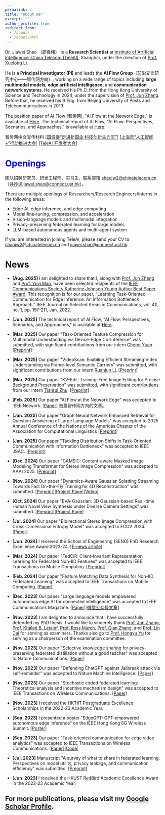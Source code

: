 ```yaml
---
permalink: /
title: "About me"
excerpt: ""
author_profile: true
redirect_from: 
  - /about/
  - /about.html
---
```


<!-- This is the front page of a website that is powered by the [academicpages template](https://github.com/academicpages/academicpages.github.io) and hosted on GitHub pages. [GitHub pages](https://pages.github.com) is a free service in which websites are built and hosted from code and data stored in a GitHub repository, automatically updating when a new commit is made to the respository. This template was forked from the [Minimal Mistakes Jekyll Theme](https://mmistakes.github.io/minimal-mistakes/) created by Michael Rose, and then extended to support the kinds of content that academics have: publications, talks, teaching, a portfolio, blog posts, and a dynamically-generated CV. You can fork [this repository](https://github.com/academicpages/academicpages.github.io) right now, modify the configuration and markdown files, add your own PDFs and other content, and have your own site for free, with no ads! An older version of this template powers my own personal website at [stuartgeiger.com](http://stuartgeiger.com), which uses [this Github repository](https://github.com/staeiou/staeiou.github.io). -->

<!--	- I closely collaborated with [Dr. Yifei Shen](https://www.microsoft.com/en-us/research/people/yifeishen/), [Dr. Yuyi Mao](https://sites.google.com/site/ymaoust), and [Prof. Songze Li](https://songzli.github.io/). 

at [Hong Kong University of Science and Technology (HKUST)](https://hkust.edu.hk/).


-->


<!--

I am currently a Postdoc Fellow with the Department of Electronic and Computer Engineering at the Hong Kong University of Science and Technology (HKUST), where I received my Ph.D. under the supervision of [Prof. Jun Zhang](https://eejzhang.people.ust.hk/) in 2024. Before that, I received my B.Eng. in Telecommunication Engineering from Beijing University of Posts and Telecommunications (BUPT) in 2019.

-->


Dr. Jiawei Shao （邵嘉伟） is a **Research Scientist** at [Institute of Artificial Intelligence, China Telecom (TeleAI)](https://mp.weixin.qq.com/s/CuMnVZbUJIyXq9DrH3JGDA), Shanghai, under the direction of [Prof. Xuelong Li](https://scholar.google.com/citations?user=ahUibskAAAAJ&hl=en). 

He is a **Principal Investigator (PI)** and leads the **AI Flow Group**（前沿交叉研究中心——智传网方向）, working on a wide range of topics including **large multimodal models**, **edge artificial intelligence**, and **communication network systems**. He received his Ph.D. from the Hong Kong University of Science and Technology in 2024, under the supervision of [Prof. Jun Zhang](https://eejzhang.people.ust.hk/). Before that, he received his B.Eng. from Beijing University of Posts and Telecommunications in 2019. 

The position paper of AI Flow (智传网), "AI Flow at the Network Edge," is available at [Here](https://arxiv.org/abs/2411.12469). The technical report of AI Flow, "AI Flow: Perspectives, Scenarios, and Approaches," is available at [Here](https://www.arxiv.org/abs/2506.12479). 

智传网中文宣传材料 [[国资委“走进新国企·科技创新主力军”]](https://mp.weixin.qq.com/s/AomKBRcOQ4Y2SOhPGSnMtA) [[上海市“人工智能+”行动推进大会]](https://mp.weixin.qq.com/s/EKdTB9DKWjt6U37yBGTw9A) [[TeleAI 开发者大会]](https://mp.weixin.qq.com/s/QTp9VNSGKkmC_v7KvTS1tQ)


# <span style="color:blue"> Openings </span>


团队招聘研究员、研发工程师、实习生，联系邮箱 shaojw2@chinatelecom.cn（并抄送jiawei.shao@connect.ust.hk）。

There are multiple openings of Researchers/Research Engineers/Interns in the following areas:

- Edge AI, edge inference, and edge computing
- Model fine-tuning, compression, and acceleration
- Vision-language models and multimodal integration
- Privacy-preserving federated learning for large models
- LLM-based autonomous agents and multi-agent system

If you are interested in joining TeleAI, please send your CV to shaojw2@chinatelecom.cn and jiawei.shao@connect.ust.hk.


<!--
- Device-edge-cloud collaborative inference
- Edge computing and edge artificial intelligence
- 3D scene representation and volumetric video streaming
- 3D scene representation and volumetric video streaming
-  Multimodal large language models and device-edge-cloud collaborative inference **(High priority)**
- Security/Privacy issues in generative models and edge AI systems

For PhD candidates, please find more details [here](https://mp.weixin.qq.com/s/vUyOTLywdUNlLGk1ZvUpWA) and contact me by email.

Kindly mark the subject with _[the topic you are interested in]_. More details are available [here](https://mp.weixin.qq.com/s/w9taJWYHoBJZZ228BJQZUQ).

TeleAI.HR@ChinaTelecom.cn and CC me on the email.

-->










<!--
<span style="color:red"> Please send your CV to TeleAI.HR@ChinaTelecom.cn and CC me on the email.</span> Kindly mark the subject with _[the topic you are interested in]_. More details are available [here](https://mp.weixin.qq.com/s/w9taJWYHoBJZZ228BJQZUQ) and 
 -->



<!--	- I spent three months at [Microsoft Research Asia](https://www.microsoft.com/en-us/research/lab/microsoft-research-asia/) since Jan. 2023. -->

<!-- particularly in

Research interests
**Edge AI**: Device-Edge Cooperative Inference, Neural Data Compression.
**Generative AI**: Multimodal Large Language Models, Gaussian Splatting, Intelligent Agents.
**Trustworthy AI**: Federated Learning, Differential Privacy, Jailbreak Attacks.


including edge AI, task-oriented communication,
 -->
<!-- general area of machine learning and wireless communication, particularly in learning theory, high-dimensional data analysis, non-convex optimization and applications in the future wireless network.
 -->
<!-- Short Bio
======
I ...
 -->

<!-- News
======
- [Apr., 2022] One paper on coded computing and federated learning is accepted to ISIT 2022:  -->

# News

- **[Aug. 2025]** I am delighted to share that I, along with [Prof. Jun Zhang](https://eejzhang.people.ust.hk/) and [Prof. Yuyi Mao](https://sites.google.com/site/ymaoust/), have been selected recipients of the [IEEE Communications Society Katherine Johnson Young Author Best Paper Award](https://www.comsoc.org/about/awards/paper-awards/ieee-communications-society-katherine-johnson-young-author-best-paper). This recognition is for our paper, “Learning Task-Oriented Communication for Edge Inference: An Information Bottleneck Approach,” IEEE Journal on Selected Areas in Communications, vol. 40, no. 1, pp. 197-211, Jan. 2022.

- **[Jun. 2025]** The technical report of AI Flow, "AI Flow: Perspectives, Scenarios, and Approaches," is available at [Here](https://www.arxiv.org/abs/2506.12479). 
- **[Mar. 2025]** Our paper "Task-Oriented Feature Compression for Multimodal Understanding via Device-Edge Co-Inference" was submitted, with significant contributions from our intern [Cheng Yuan](https://ieeexplore.ieee.org/author/796284470134892). [[Preprint]](https://arxiv.org/pdf/2503.12926)
- **[Mar. 2025]** Our paper "VideoScan: Enabling Efficient Streaming Video Understanding via Frame-level Semantic Carriers" was submitted, with significant contributions from our intern [Ruanjun Li](https://acm.shanghaitech.edu.cn/user/1113). [[Preprint]](https://www.arxiv.org/abs/2503.09387)
- **[Mar. 2025]** Our paper "KV-Edit: Training-Free Image Editing for Precise Background Preservation" was submitted, with significant contributions from our intern [Tianrui Zhu](https://scholar.google.com/citations?hl=en&user=QP3tVTEAAAAJ). [[Preprint]](https://arxiv.org/pdf/2502.17363)
- **[Feb. 2025]** Our paper "AI Flow at the Network Edge" was accepted to IEEE Network. [[Paper]](https://ieeexplore.ieee.org/document/10884554) 首篇智传网方向的文章。
- **[Jan. 2025]** Our paper "Graph Neural Network Enhanced Retrieval for Question Answering of Large Language Models" was accepted to 2025 Annual Conference of the Nations of the Americas Chapter of the Association for Computational Linguistics [[Preprint]](https://arxiv.org/abs/2406.06572)
- **[Jan. 2025]** Our paper "Tackling Distribution Shifts in Task-Oriented Communication with Information Bottleneck" was accepted to IEEE JSAC. [[Preprint]](https://arxiv.org/abs/2405.09514)
- **[Dec. 2024]** Our paper "CAMSIC: Content-aware Masked Image Modeling Transformer for Stereo Image Compression" was accepted to AAAI 2025. [[Preprint]](https://arxiv.org/abs/2403.08505)
- **[Nov. 2024]** Our paper "Dynamics-Aware Gaussian Splatting Streaming Towards Fast On-the-Fly Training for 4D Reconstruction" was submitted. [[Preprint]](https://arxiv.org/abs/2411.14847)[[Project Page]](https://www.liuzhening.top/DASS)[[Video]](https://www.youtube.com/watch?v=4ZUTpI6WRdQ)
- **[Oct. 2024]** Our paper "EVA-Gaussian: 3D Gaussian-based Real-time Human Novel View Synthesis under Diverse Camera Settings" was submitted. [[Preprint]](https://arxiv.org/abs/2410.01425)[[Project Page]](https://zhenliuzju.github.io/huyingdong/EVA-Gaussian)
- **[Jul. 2024]** Our paper "Bidirectional Stereo Image Compression with Cross-Dimensional Entropy Model" was accepted to ECCV 2024. [[Paper]](https://arxiv.org/abs/2407.10632)
- **[Jun. 2024]** I received the School of Engineering (SENG) PhD Research Excellence Award 2023-24. [[E-news article]](https://seng.hkust.edu.hk/news/20240608/electronic-and-computer-engineering-phd-graduate-recognized-research-privacy-preserving-distributed-learning)
- **[Mar. 2024]** Our paper "FedCiR: Client-Invariant Representation Learning for Federated Non-IID Features" was accepted to IEEE Transactions on Mobile Computing. [[Preprint]](https://arxiv.org/abs/2308.15786)
- **[Feb. 2024]** Our paper "Feature Matching Data Synthesis for Non-IID Federated Learning" was accepted to IEEE Transactions on Mobile Computing. [[Paper]](https://ieeexplore.ieee.org/document/10433716)
- **[Dec. 2023]** Our paper "Large language models empowered autonomous edge AI for connected intelligence" was accepted to IEEE Communications Magazine. [[Paper]](https://ieeexplore.ieee.org/document/10384606)[[微信公众号文章]](https://mp.weixin.qq.com/s/r6uoiicr0fqQ1S9zlhB4wg)
- **[Nov. 2023]** I am delighted to announce that I have successfully defended my PhD thesis. I would like to sincerely thank [Prof. Jun Zhang](https://eejzhang.people.ust.hk/), [Prof. Khaled B. Letaief](https://eekhaled.home.ece.ust.hk/), [Prof. Ross Murch](https://eermurch.home.ece.ust.hk/), [Prof. Qian Zhang](https://home.cse.ust.hk/~qianzh/), and [Prof. Lin Dai](https://www.ee.cityu.edu.hk/~lindai/) for serving as examiners. Thanks also go to [Prof. Hongyu Yu](https://seng.hkust.edu.hk/about/people/faculty/hongyu-yu) for serving as a chairperson of the examination committee.
- **[Nov. 2023]** Our paper "Selective knowledge sharing for privacy-preserving federated distillation without a good teacher" was accepted to Nature Communications. [[Paper]](https://www.nature.com/articles/s41467-023-44383-9)
- **[Nov. 2023]** Our paper "Defending ChatGPT against Jailbreak attack via self-reminder" was accepted to Nature Machine Intelligence. [[Paper]](https://www.nature.com/articles/s42256-023-00765-8#:~:text=We%20find%20that%20ChatGPT's%20performance,standard%20natural%20language%20generation%20tasks.)
- **[Nov. 2023]** Our paper "Stochastic coded federated learning: Theoretical analysis and incentive mechanism design" was accepted to IEEE Transactions on Wireless Communications. [[Paper]](https://ieeexplore.ieee.org/abstract/document/10336724)
- **[Nov. 2023]** I received the HKTIIT Postgraduate Excellence Scholarships in the 2022-23 Academic Year.
- **[Sep. 2023]** I presented a poster "EdgeGPT: GPT-empowered autonomous edge inference" on the IEEE Hong Kong 6G Wireless Summit. [[Poster]](https://github.com/shaojiawei07/shaojiawei07.github.io/tree/main/images/Jiawei_Poster_EdgeGPT.pdf)
- **[Sep. 2023]** Our paper "Task-oriented communication for edge video analytics" was accepted to IEEE Transactions on Wireless Communications. [[Paper]](https://ieeexplore.ieee.org/stamp/stamp.jsp?tp=&arnumber=10258036)[[Code]](https://github.com/shaojiawei07/TOCOM-TEM)
- **[Jul. 2023]** Manuscript "A survey of what to share in federated learning: Perspectives on model utility, privacy leakage, and communication efficiency" was submitted. [[Preprint]](https://arxiv.org/abs/2307.10655)
- **[Jun. 2023]** I received the HKUST RedBird Academic Excellence Award in the 2022-23 Academic Year.

## For more publications, please visit my [Google Scholar Profile](https://scholar.google.com/citations?user=p26zthIAAAAJ&hl=en).


<!-- 
**[Apr. 2023]** Our paper "Low-complexity deep video compression with a distributed coding architecture" was accepted to ICME 2023. [[Paper]](https://www.computer.org/csdl/proceedings-article/icme/2023/689100c537/1PTNbxbOwdq)[[Code]](https://github.com/Xinjie-Q/Distributed-DVC)
20 September 2023




<!-- 

# Selected publications [Google Scholar Profile](https://scholar.google.com/citations?user=p26zthIAAAAJ&hl=en)

- Edge AI, task-oriented communication:
	- **J. Shao**, X. Zhang, and J. Zhang, "Task-oriented communication for edge video analytics," *IEEE Trans. Wireless Commun.*, vol. 23, no. 5, pp. 4141-4154, May 2024. [[Paper]](https://ieeexplore.ieee.org/stamp/stamp.jsp?tp=&arnumber=10258036)[[Code]](https://github.com/shaojiawei07/TOCOM-TEM)
	- **J. Shao**, Y. Mao, and J. Zhang, "Task-oriented communication for multi-device cooperative edge inference," *IEEE Trans. Wireless Commun.*, vol. 11, no. 1, pp. 73-87, Jan. 2023. [[Paper]](https://ieeexplore.ieee.org/document/9837474)[[Code]](https://github.com/shaojiawei07/VDDIB-SR)
	- **J. Shao**, Y. Mao, and J. Zhang, "Learning task-oriented communication for edge inference: An information bottleneck approach," *IEEE J. Select. Areas Commun*, vol. 40, no. 1, pp. 197-211, Jan. 2022. [[Paper]](https://ieeexplore.ieee.org/document/9606667)[[Code]](https://github.com/shaojiawei07/VL-VFE)
	- **J. Shao**, J. Zhang, "Communication-computation trade-off in resource-constrained edge inference," *IEEE Commun. Mag.*, vol. 58, no. 12, pp. 20–26, Dec. 2020. [[Paper]](https://ieeexplore.ieee.org/document/9311935)[[Code]](https://github.com/shaojiawei07/Edge_Inference_three-step_framework)


- Federated learning:
	- **J. Shao**, F. Wu, and J. Zhang, "Selective knowledge sharing for privacy-preserving federated distillation without a good teacher," *Nature Communications*, to appear. [[Preprint]](https://arxiv.org/abs/2304.01731)[[Code]](https://github.com/shaojiawei07/Selective-FD)
	- **J. Shao**, Y. Sun, S. Li, and J. Zhang, "DReS-FL: Dropout-resilient secure federated learning for non-IID clients via secret data sharing," *Thirty-sixth Conference on Neural Information Processing Systems (NeurIPS)*, New Orleans, LA, USA, Nov. 2022. [[Paper]](https://proceedings.neurips.cc/paper_files/paper/2022/file/448fc91f669c15d10364ee01d512cc10-Paper-Conference.pdf)


- Generative models and large language models:
	- Y. Shen, **J. Shao**, X. Zhang, Z. Lin, H. Pan, D. Li, J. Zhang, and K. Letaief, "Large language models empowered autonomous edge AI for connected intelligence," *IEEE Commun. Mag.*, to appear. [[Preprint]](https://arxiv.org/pdf/2307.02779.pdf)
	- Y. Xie, J. Yi, **J. Shao**, J. Curl, L. Lyu, Q. Chen, X. Xie, F. Wu, "Defending ChatGPT against Jailbreak attack via self-reminder," *Nature Machine Intelligence*, pp. 1-11, Dec. 2023. [[Paper]](https://www.nature.com/articles/s42256-023-00765-8#:~:text=We%20find%20that%20ChatGPT's%20performance,standard%20natural%20language%20generation%20tasks.)


# Submitted

- **J. Shao**\*, Z. Li\*, W. Sun\*, T. Zhou, Y. Sun, L. Liu, Z. Lin, and J. Zhang, "A Survey of What to Share in Federated Learning: perspectives on model utility, privacy leakage, and communication efficiency," submitted. [[Preprint]](https://arxiv.org/abs/2307.10655) (\*equal contribution with [Zijian Li](https://scholar.google.com/citations?user=ocn7vOMAAAAJ&hl=en) and [Wenqiang Sun](https://github.com/wenqsun))
- Z. Li, Q. Guo, **J. Shao**, L. Song, J. Bian, J. Zhang, R. Wang, "Graph Neural Network Enhanced Retrieval for Question Answering of LLMs," submitted. [[Preprint]](https://arxiv.org/abs/2406.06572)
- Y. Hu, Z. Liu, **J. Shao**, Z. Lin, J. Zhang, "EVA-Gaussian: 3D Gaussian-Based Real-time Human Novel View Synthesis Under Diverse Camera Settings," submitted. [[Preprint]](https://arxiv.org/abs/2410.01425)[[Project Page]](https://zhenliuzju.github.io/huyingdong/EVA-Gaussian)
- Z. Liu, Y. Hu, X. Zhang, **J. Shao**, Z. Lin, J. Zhang, "Dynamics-Aware Gaussian Splatting Streaming Towards Fast On-the-Fly Training for 4D Reconstruction," submitted. [[Preprint]](https://arxiv.org/abs/2411.14847)
- **J. Shao**, X. Li, "AI Flow at the Network Edge," submitted. [[Preprint]](https://arxiv.org/abs/2411.12469)

-->



<!-- 
Y. Sun, **J. Shao**, Y. Mao, and J. Zhang, "Asynchronous semi-decentralized federated edge learning for heterogenous clients," *IEEE Int. Conf. Commun. (ICC)*, Seoul, South Korea, May 2022. [[Paper]](https://arxiv.org/abs/2112.04737)
Y. Sun, **J. Shao**, Y. Mao, J. Wang, and J. Zhang, "Semi-decentralized federated edge learning for fast convergence on non-IID data," *IEEE Wireless Commun. Networking Conf. (WCNC)*, Austin, TX, USA, Apr. 2022. [[Paper]](https://arxiv.org/abs/2104.12678)[[Slides]](https://hiyuchang.github.io/assets/slides/SD-FEEL_2022WCNC.pdf)
Z. Li, **J. Shao**, J. Wang, Y. Mao, and J. Zhang, "Federated Learning with GAN-based Data Synthesis for Non-IID Clients," *Int. Workshop Trustworthy Federated Learn. Conjunction IJCAI 2022 (FL-IJCAI'22)*, Vienna, Austria, Jul. 2022. [[Paper]](https://arxiv.org/abs/2206.05507)
 -->
 

<!-- Like many other Jekyll-based GitHub Pages templates, academicpages makes you separate the website's content from its form. The content & metadata of your website are in structured markdown files, while various other files constitute the theme, specifying how to transform that content & metadata into HTML pages. You keep these various markdown (.md), YAML (.yml), HTML, and CSS files in a public GitHub repository. Each time you commit and push an update to the repository, the [GitHub pages](https://pages.github.com/) service creates static HTML pages based on these files, which are hosted on GitHub's servers free of charge. -->

<!-- Many of the features of dynamic content management systems (like Wordpress) can be achieved in this fashion, using a fraction of the computational resources and with far less vulnerability to hacking and DDoSing. You can also modify the theme to your heart's content without touching the content of your site. If you get to a point where you've broken something in Jekyll/HTML/CSS beyond repair, your markdown files describing your talks, publications, etc. are safe. You can rollback the changes or even delete the repository and start over -- just be sure to save the markdown files! Finally, you can also write scripts that process the structured data on the site, such as [this one](https://github.com/academicpages/academicpages.github.io/blob/master/talkmap.ipynb) that analyzes metadata in pages about talks to display [a map of every location you've given a talk](https://academicpages.github.io/talkmap.html). -->

<!-- Getting started
======
1. Register a GitHub account if you don't have one and confirm your e-mail (required!)
1. Fork [this repository](https://github.com/academicpages/academicpages.github.io) by clicking the "fork" button in the top right. 
1. Go to the repository's settings (rightmost item in the tabs that start with "Code", should be below "Unwatch"). Rename the repository "[your GitHub username].github.io", which will also be your website's URL.
1. Set site-wide configuration and create content & metadata (see below -- also see [this set of diffs](http://archive.is/3TPas) showing what files were changed to set up [an example site](https://getorg-testacct.github.io) for a user with the username "getorg-testacct")
1. Upload any files (like PDFs, .zip files, etc.) to the files/ directory. They will appear at https://[your GitHub username].github.io/files/example.pdf.  
1. Check status by going to the repository settings, in the "GitHub pages" section -->

<!-- Site-wide configuration
------
The main configuration file for the site is in the base directory in [_config.yml](https://github.com/academicpages/academicpages.github.io/blob/master/_config.yml), which defines the content in the sidebars and other site-wide features. You will need to replace the default variables with ones about yourself and your site's github repository. The configuration file for the top menu is in [_data/navigation.yml](https://github.com/academicpages/academicpages.github.io/blob/master/_data/navigation.yml). For example, if you don't have a portfolio or blog posts, you can remove those items from that navigation.yml file to remove them from the header. 

Create content & metadata
------
For site content, there is one markdown file for each type of content, which are stored in directories like _publications, _talks, _posts, _teaching, or _pages. For example, each talk is a markdown file in the [_talks directory](https://github.com/academicpages/academicpages.github.io/tree/master/_talks). At the top of each markdown file is structured data in YAML about the talk, which the theme will parse to do lots of cool stuff. The same structured data about a talk is used to generate the list of talks on the [Talks page](https://academicpages.github.io/talks), each [individual page](https://academicpages.github.io/talks/2012-03-01-talk-1) for specific talks, the talks section for the [CV page](https://academicpages.github.io/cv), and the [map of places you've given a talk](https://academicpages.github.io/talkmap.html) (if you run this [python file](https://github.com/academicpages/academicpages.github.io/blob/master/talkmap.py) or [Jupyter notebook](https://github.com/academicpages/academicpages.github.io/blob/master/talkmap.ipynb), which creates the HTML for the map based on the contents of the _talks directory). -->

<!-- **Markdown generator**

I have also created [a set of Jupyter notebooks](https://github.com/academicpages/academicpages.github.io/tree/master/markdown_generator
) that converts a CSV containing structured data about talks or presentations into individual markdown files that will be properly formatted for the academicpages template. The sample CSVs in that directory are the ones I used to create my own personal website at stuartgeiger.com. My usual workflow is that I keep a spreadsheet of my publications and talks, then run the code in these notebooks to generate the markdown files, then commit and push them to the GitHub repository.

How to edit your site's GitHub repository
------
Many people use a git client to create files on their local computer and then push them to GitHub's servers. If you are not familiar with git, you can directly edit these configuration and markdown files directly in the github.com interface. Navigate to a file (like [this one](https://github.com/academicpages/academicpages.github.io/blob/master/_talks/2012-03-01-talk-1.md) and click the pencil icon in the top right of the content preview (to the right of the "Raw | Blame | History" buttons). You can delete a file by clicking the trashcan icon to the right of the pencil icon. You can also create new files or upload files by navigating to a directory and clicking the "Create new file" or "Upload files" buttons. 

Example: editing a markdown file for a talk
![Editing a markdown file for a talk](/images/editing-talk.png)

For more info
------
More info about configuring academicpages can be found in [the guide](https://academicpages.github.io/markdown/). The [guides for the Minimal Mistakes theme](https://mmistakes.github.io/minimal-mistakes/docs/configuration/) (which this theme was forked from) might also be helpful.
 -->
